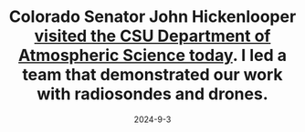 ---
layout: post
title:  "Colorado Senator John Hickenlooper <a href=https://www.coloradoan.com/story/news/2024/09/05/weather-balloon-launched-at-a-colorado-state-university-demonstration/75055304007/>visited the CSU Department of Atmospheric Science today</a>. I led a team that demonstrated our work with radiosondes and drones." 
date:   2024-9-3
categories: jekyll update
---